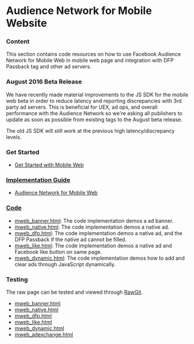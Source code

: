 <h1>Audience Network for Mobile Website</h1>
<h3>Content</h3>
This section contains code resources on how to use Facebook Audience Network for Mobile Web in mobile web page and integration with DFP Passback tag and other ad servers.

<h3>August 2016 Beta Release</h3>
We have recently made material improvements to the JS SDK for the mobile web beta in order to reduce latency and reporting discrepancies with 3rd party ad servers. This is beneficial for UEX, ad ops, and overall performance with the Audience Network so we're asking all publishers to update as soon as possible from existing tags to the August beta release.

The old JS SDK will still work at the previous high latency/discrepancy levels.

<h3>Get Started</h3>
<ul>
<li><a href="https://www.facebook.com/audiencenetwork/resources/mobile-web">Get Started with Mobile Web</li>
</ul>

<h3>Implementation Guide</h3>
<ul>
<li><a href="https://developers.facebook.com/docs/audience-network/mobileweb">Audience Network for Mobile Web</li>
</ul>

<h3>Code</h3>
<ul>
<li><a href="https://github.com/fbsamples/audience-network-support/tree/master/samples/mobile_web">mweb_banner.html</a>: The code implementation demos a ad banner.</li>
<li><a href="https://github.com/fbsamples/audience-network-support/tree/master/samples/mobile_web">mweb_native.html</a>: The code implementation demos a native ad.</li>
<li><a href="https://github.com/fbsamples/audience-network-support/tree/master/samples/mobile_web">mweb_dfp.html</a>: The code implementation demos a native ad, and the DFP Passback if the native ad cannot be filled.</li>
<li><a href="https://github.com/fbsamples/audience-network-support/tree/master/samples/mobile_web">mweb_like.html</a>: The code implementation demos a native ad and Facebook like button on same page.</li>
<li><a href="https://github.com/fbsamples/audience-network-support/tree/master/samples/mobile_web">mweb_dynamic.html</a>: The code implementation demos how to add and clear ads through JavaScript dynamically.</li>
</ul>
<h3>Testing</h3>
The raw page can be tested and viewed through <a href="http://rawgit.com">RawGit</a>.
<ul>
<li><a href="https://rawgit.com/fbsamples/audience-network-support/master/samples/mobile_web/mweb_banner.html">mweb_banner.html</li>
<li><a href="https://rawgit.com/fbsamples/audience-network-support/master/samples/mobile_web/mweb_native.html">mweb_native.html</li>
<li><a href="https://rawgit.com/fbsamples/audience-network-support/master/samples/mobile_web/mweb_dfp.html">mweb_dfp.html</li>
<li><a href="https://rawgit.com/fbsamples/audience-network-support/master/samples/mobile_web/mweb_like.html">mweb_like.html</li>
<li><a href="https://rawgit.com/fbsamples/audience-network-support/master/samples/mobile_web/mweb_dynamic.html">mweb_dynamic.html</li>
<li><a href="https://rawgit.com/fbsamples/audience-network-support/master/samples/mobile_web/mweb_adexchange.html">mweb_adexchange.html</li>
</li>
</ul>


